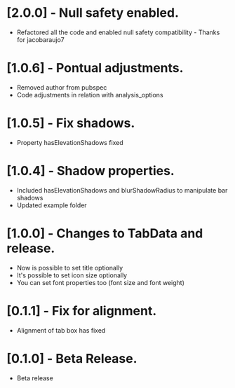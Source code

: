 # [2.0.0] - Null safety enabled.
* Refactored all the code and enabled null safety compatibility - Thanks for jacobaraujo7

# [1.0.6] - Pontual adjustments.
* Removed author from pubspec
* Code adjustments in relation with analysis_options

# [1.0.5] - Fix shadows.
* Property hasElevationShadows fixed

# [1.0.4] - Shadow properties.
* Included hasElevationShadows and blurShadowRadius to manipulate bar shadows
* Updated example folder

# [1.0.0] - Changes to TabData and release.
* Now is possible to set title optionally
* It's possible to set icon size optionally
* You can set font properties too (font size and font weight)

# [0.1.1] - Fix for alignment.
* Alignment of tab box has fixed

# [0.1.0] - Beta Release.
* Beta release
